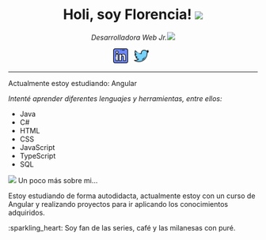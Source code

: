 <div align="center">
  <h1>Holi, soy Florencia! <img src="https://media.giphy.com/media/mGcNjsfWAjY5AEZNw6/giphy.gif" width="50"></h1>
   <p><em>Desarrolladora Web Jr.<img src="https://media.giphy.com/media/WUlplcMpOCEmTGBtBW/giphy.gif" width="30"></em></p>
</div>
<p align='center'>
   <a href="https://www.linkedin.com/in/florencia-dubininkas/"><img height="30" src="https://raw.githubusercontent.com/8bithemant/8bithemant/master/linkedin.png?raw=true"></a>&nbsp;&nbsp;
<a href="https://twitter.com/ohmycoffee_"><img height="30" src="https://raw.githubusercontent.com/8bithemant/8bithemant/master/twitter.png?raw=true"></a>&nbsp;&nbsp;
 </p>
<hr>
  Actualmente estoy estudiando: Angular
  
<p><em>Intenté aprender diferentes lenguajes y herramientas, entre ellos:</em><p>
 <ul>
 <li type="disc"> Java </li>
 <li type="disc"> C#</li>
 <li type="disc"> HTML </li>
 <li type="disc">CSS</li>
 <li type="disc">JavaScript</li>
 <li type="disc">TypeScript</li>
 <li type="disc">SQL</li>
 </ul>
 
<p><img src="https://media.giphy.com/media/VgCDAzcKvsR6OM0uWg/giphy.gif" width="50"> Un poco más sobre mi...</p>
<p>Estoy estudiando de forma autodidacta, actualmente estoy con un curso de Angular y realizando proyectos para ir aplicando los conocimientos adquiridos.</p>
<p>:sparkling_heart: Soy fan de las series, café y las milanesas con puré.</p>

